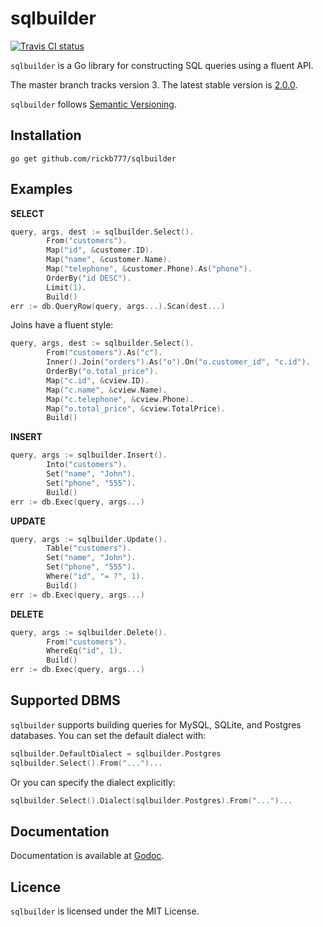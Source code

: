 sqlbuilder
==========

[![Travis CI status](https://api.travis-ci.org/rickb777/sqlbuilder.svg)](https://travis-ci.org/rickb777/sqlbuilder)

`sqlbuilder` is a Go library for constructing SQL queries using a fluent API.

The master branch tracks version 3. The latest stable version is
[2.0.0](https://github.com/thcyron/sqlbuilder/tree/v2.0.0/).

`sqlbuilder` follows [Semantic Versioning](http://semver.org/).

Installation
------------

    go get github.com/rickb777/sqlbuilder

Examples
--------

**SELECT**

```go
query, args, dest := sqlbuilder.Select().
        From("customers").
        Map("id", &customer.ID).
        Map("name", &customer.Name).
        Map("telephone", &customer.Phone).As("phone").
        OrderBy("id DESC").
        Limit(1).
        Build()
err := db.QueryRow(query, args...).Scan(dest...)
```

Joins have a fluent style:

```go
query, args, dest := sqlbuilder.Select().
        From("customers").As("c").
        Inner().Join("orders").As("o").On("o.customer_id", "c.id").
        OrderBy("o.total_price").
        Map("c.id", &cview.ID).
        Map("c.name", &cview.Name).
        Map("c.telephone", &cview.Phone).
        Map("o.total_price", &cview.TotalPrice).
        Build()
```

**INSERT**

```go
query, args := sqlbuilder.Insert().
        Into("customers").
        Set("name", "John").
        Set("phone", "555").
        Build()
err := db.Exec(query, args...)
```

**UPDATE**

```go
query, args := sqlbuilder.Update().
        Table("customers").
        Set("name", "John").
        Set("phone", "555").
        Where("id", "= ?", 1).
        Build()
err := db.Exec(query, args...)
```

**DELETE**

```go
query, args := sqlbuilder.Delete().
        From("customers").
        WhereEq("id", 1).
        Build()
err := db.Exec(query, args...)
```

Supported DBMS
--------------

`sqlbuilder` supports building queries for MySQL, SQLite, and Postgres databases. You
can set the default dialect with:

```go
sqlbuilder.DefaultDialect = sqlbuilder.Postgres
sqlbuilder.Select().From("...")...
```

Or you can specify the dialect explicitly:

```go
sqlbuilder.Select().Dialect(sqlbuilder.Postgres).From("...")...
```

Documentation
-------------

Documentation is available at [Godoc](http://godoc.org/github.com/rickb777/sqlbuilder).

Licence
-------

`sqlbuilder` is licensed under the MIT License.
